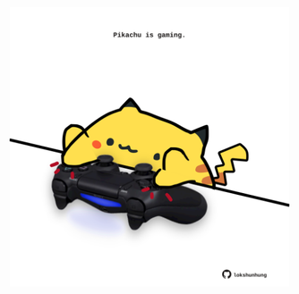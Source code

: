 <!-- built at 16/02/2024, 05:00:38 UTC -->
<p align="center">
  <img width="500" height="500" src="./ReadmeImage.svg">
</p>
